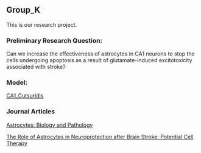 ## Group_K
This is our research project.

### Preliminary Research Question:
Can we increase the effectiveness of astrocytes in CA1 neurons to stop the cells undergoing apoptosis as a result of glutamate-induced excitotoxicity associated with stroke?

### Model:
[CA1_Cutsuridis](https://github.com/risecourse/CA1_Cutsuridis)

### Journal Articles
[Astrocytes: Biology and Pathology](https://www.ncbi.nlm.nih.gov/pmc/articles/PMC2799634/)

[The Role of Astrocytes in Neuroprotection after Brain Stroke: Potential Cell Therapy](https://www.ncbi.nlm.nih.gov/pmc/articles/PMC5376556/)

